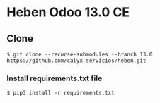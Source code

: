 # Heben Odoo 13.0 CE

## Clone

`$ git clone --recurse-submodules --branch 13.0 https://github.com/calyx-servicios/heben.git`

### Install requirements.txt file

`$ pip3 install -r requirements.txt`
